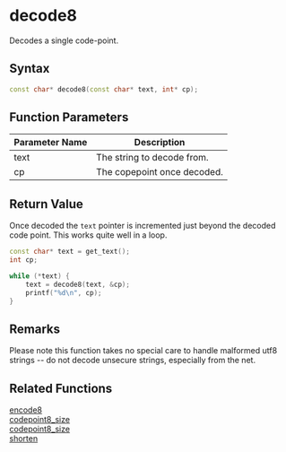 # decode8

Decodes a single code-point.

## Syntax

```cpp
const char* decode8(const char* text, int* cp);
```

## Function Parameters

Parameter Name | Description
--- | ---
text | The string to decode from.
cp | The copepoint once decoded.

## Return Value

Once decoded the `text` pointer is incremented just beyond the decoded code point. This works quite well in a loop.

```cpp
const char* text = get_text();
int cp;

while (*text) {
	text = decode8(text, &cp);
	printf("%d\n", cp);
}
```

## Remarks

Please note this function takes no special care to handle malformed utf8 strings -- do not decode unsecure strings, especially from the net.

## Related Functions

[encode8](https://github.com/RandyGaul/cute_framework/blob/master/doc/string/utf8/encode8.md)  
[codepoint8_size](https://github.com/RandyGaul/cute_framework/blob/master/doc/string/utf8/codepoint8_size.md)  
[codepoint8_size](https://github.com/RandyGaul/cute_framework/blob/master/doc/string/utf8/codepoint8_size.md)  
[shorten](https://github.com/RandyGaul/cute_framework/blob/master/doc/string/utf8/shorten.md)  
